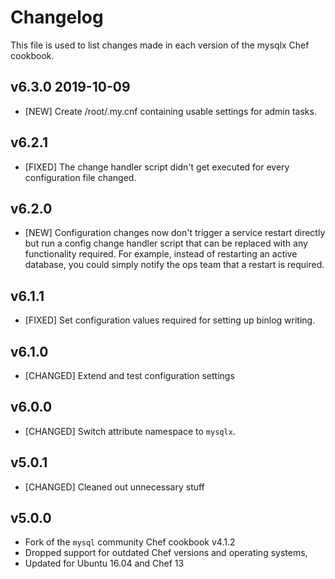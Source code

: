# Changelog

This file is used to list changes made in each version of the mysqlx Chef cookbook.

## v6.3.0 2019-10-09

* [NEW] Create /root/.my.cnf containing usable settings for admin tasks.

## v6.2.1

* [FIXED] The change handler script didn't get executed for every
  configuration file changed.

## v6.2.0

* [NEW] Configuration changes now don't trigger a service restart directly
  but run a config change handler script that can be replaced with any
  functionality required. For example, instead of restarting an active
  database, you could simply notify the ops team that a restart is required.

## v6.1.1

* [FIXED] Set configuration values required for setting up binlog writing.

## v6.1.0

* [CHANGED] Extend and test configuration settings

## v6.0.0

* [CHANGED] Switch attribute namespace to `mysqlx`.

## v5.0.1

* [CHANGED] Cleaned out unnecessary stuff

## v5.0.0

* Fork of the `mysql` community Chef cookbook v4.1.2
* Dropped support for outdated Chef versions and operating systems,
* Updated for Ubuntu 16.04 and Chef 13
